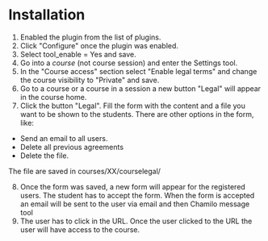 Installation
============

1. Enabled the plugin from the list of plugins.
2. Click "Configure" once the plugin was enabled.
3. Select tool_enable = Yes and save.
4. Go into a *course* (not course session) and enter the Settings tool.
5. In the "Course access" section select "Enable legal terms" and
   change the course visibility to "Private" and save.
6. Go to a course or a course in a session a new button "Legal" will appear
   in the course home.
7. Click the button "Legal". Fill the form with the content and a file you want
to be shown to the students. There are other options in the form, like:
 - Send an email to all users.
 - Delete all previous agreements
 - Delete the file.

 The file are saved in courses/XX/courselegal/

8. Once the form was saved, a new form will appear for the registered users.
   The student has to accept the form.
   When the form is accepted an email will be sent to the user via email and
   then Chamilo message tool
9. The user has to click in the URL. Once the user clicked to the URL the user
   will have access to the course.
